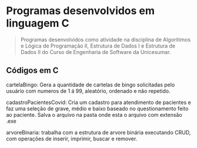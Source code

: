# **Programas desenvolvidos em linguagem C**
>Programas desenvolvidos como atividade na disciplina de Algoritimos e Lógica de Programação II, Estrutura de Dados I e Estrutura de Dados II do Curso de Engenharia de Software da Unicesumar.

## Códigos em C

cartelaBingo: Gera a quantidade de cartelas de bingo solicitadas pelo usuário com numeros de 1 á 99, aleatório, ordenado e não repetido.

cadastroPacientesCovid: Cria um cadastro para atendimento de pacientes e faz uma seleção de grave, médio e baixo baseado no questionamento feito ao paciente. Salva o arquivo na pasta onde esta o arquivo com extensão .exe

arvoreBinaria: trabalha com a estrutura de arvore binária executando CRUD, com operações de inserir, imprimir, buscar e remover. 
